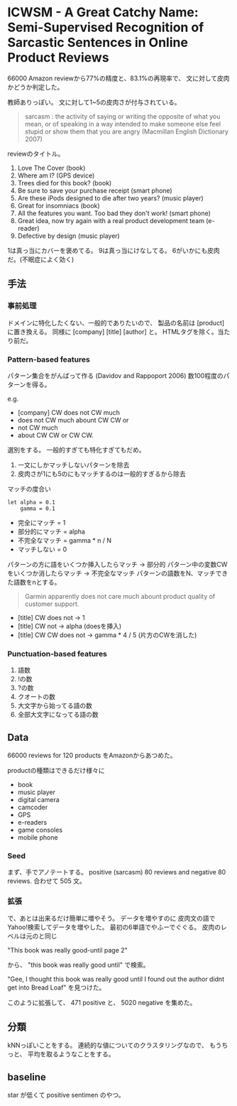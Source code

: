 # ICWSM - A Great Catchy Name: Semi-Supervised Recognition of Sarcastic Sentences in Online Product Reviews

66000 Amazon reviewから77%の精度と、83.1%の再現率で、
文に対して皮肉かどうか判定した。

教師ありっぽい。
文に対して1~5の皮肉さが付与されている。

> sarcasm : the activity of saying or writing the opposite of what you mean, or of speaking in a way intended to make someone else feel stupid or show them that you are angry (Macmillan English Dictionary 2007)

reviewのタイトル。

1. Love The Cover (book)
2. Where am I? (GPS device)
3. Trees died for this book? (book)
4. Be sure to save your purchase receipt (smart phone)
5. Are these iPods designed to die after two years? (music player)
6. Great for insomniacs (book)
7. All the features you want. Too bad they don't work!  (smart phone)
8. Great idea, now try again with a real product development team (e-reader)
9. Defective by design (music player)

1は真っ当にカバーを褒めてる。
9は真っ当にけなしてる。
6がいかにも皮肉だ。(不眠症によく効く)

## 手法

### 事前処理

ドメインに特化したくない、一般的でありたいので、
製品の名前は [product] に置き換える。
同様に [company] [title] [author] と。
HTMLタグを除く。当たり前だ。

### Pattern-based features

パターン集合をがんばって作る (Davidov and Rappoport 2006)
数100程度のパターンを得る。

e.g.

- [company] CW does not CW much
- does not CW much abount CW CW or
- not CW much
- about CW CW or CW CW.

選別をする。
一般的すぎても特化すぎてもだめ。

1. 一文にしかマッチしないパターンを除去
1. 皮肉さが1にも5のにもマッチするのは一般的すぎるから除去

マッチの度合い

```
let alpha = 0.1
    gamma = 0.1
```

- 完全にマッチ = 1
- 部分的にマッチ = alpha
- 不完全なマッチ = gamma * n / N
- マッチしない = 0

パターンの方に語をいくつか挿入したらマッチ -> 部分的
パターン中の変数CWをいくつか消したらマッチ -> 不完全なマッチ
パターンの語数をN、マッチできた語数をnとする。

> Garmin apparently does not care much abount product quality of customer support.

- [title] CW does not -> 1
- [title] CW not -> alpha (doesを挿入)
- [title] CW CW does not -> gamma * 4 / 5 (片方のCWを消した)

### Punctuation-based features

1. 語数
1. !の数
1. ?の数
1. クオートの数
1. 大文字から始ってる語の数
1. 全部大文字になってる語の数

## Data

66000 reviews for 120 products をAmazonからあつめた。

productの種類はできるだけ様々に

- book
- music player
- digital camera
- camcoder
- GPS
- e-readers
- game consoles
- mobile phone

### Seed

まず、手でアノテートする。
positive (sarcasm) 80 reviews and negative 80 reviews.
合わせて 505 文。

### 拡張

で、あとは出来るだけ簡単に増やそう。
データを増やすのに
皮肉文の語でYahoo!検索してデータを増やした。
最初の6単語でやふーでぐぐる。
皮肉のレベルは元のと同じ

"This book was really good-until page 2"

から、
"this book was really good until"
で検索。

"Gee, I thought this book was really good until I found out the author didnt get into Bread Loaf"
を見つけた。

このように拡張して、
471 positive
と、
5020 negative
を集めた。

## 分類

kNNっぽいことをする。
連続的な値についてのクラスタリングなので、
もうちっと、
平均を取るようなことをする。

## baseline

star が低くて positive sentimen のやつ。


